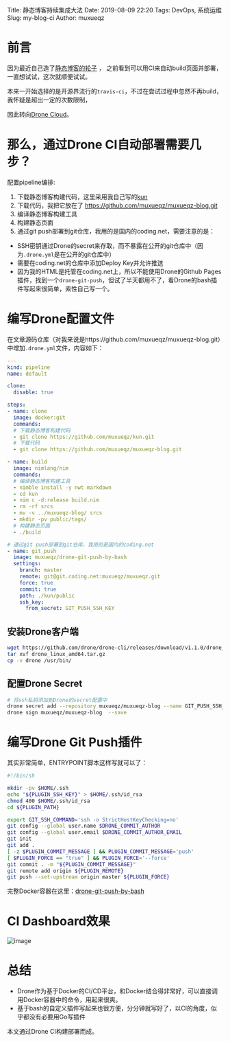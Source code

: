 Title: 静态博客持续集成大法
Date: 2019-08-09 22:20
Tags: DevOps, 系统运维
Slug: my-blog-ci
Author: muxueqz

# 前言
因为最近自己造了[静态博客的轮子](/a-small-static-site-generator.html) ， 之前看到可以用CI来自动build页面并部署，一直想试试，这次就顺便试试。

本来一开始选择的是开源界流行的`travis-ci`，不过在尝试过程中忽然不再build，我怀疑是超出一定的次数限制，

因此转向[Drone Cloud](https://cloud.drone.io/)。

# 那么，通过Drone CI自动部署需要几步？
配置pipeline编排:
1. 下载静态博客构建代码，这里采用我自己写的[kun](https://github.com/muxueqz/kun)
1. 下载代码，我把它放在了 https://github.com/muxueqz/muxueqz-blog.git
1. 编译静态博客构建工具
1. 构建静态页面
1. 通过git push部署到git仓库，我用的是国内的coding.net，需要注意的是：
  * SSH密钥通过Drone的secret来存取，而不暴露在公开的git仓库中（因为`.drone.yml`是在公开的git仓库中）
  * 需要在coding.net的仓库中添加Deploy Key并允许推送
  * 因为我的HTML是托管在coding.net上，所以不能使用Drone的Github Pages插件，找到一个`drone-git-push`，但试了半天都用不了，看Drone的bash插件写起来很简单，索性自己写一个。


# 编写Drone配置文件
在文章源码仓库（对我来说是https://github.com/muxueqz/muxueqz-blog.git）中增加`.drone.yml`文件，内容如下：

```yaml
---
kind: pipeline
name: default

clone:
  disable: true

steps:
- name: clone
  image: docker:git
  commands:
  # 下载静态博客构建代码
  - git clone https://github.com/muxueqz/kun.git
  # 下载代码
  - git clone https://github.com/muxueqz/muxueqz-blog.git

- name: build
  image: nimlang/nim
  commands:
  # 编译静态博客构建工具
  - nimble install -y nwt markdown
  - cd kun
  - nim c -d:release build.nim
  - rm -rf srcs
  - mv -v ../muxueqz-blog/ srcs
  - mkdir -pv public/tags/
  # 构建静态页面
  - ./build

# 通过git push部署到git仓库，我用的是国内的coding.net
- name: git_push
  image: muxueqz/drone-git-push-by-bash
  settings:
    branch: master
    remote: git@git.coding.net:muxueqz/muxueqz.git
    force: true
    commit: true
    path: ./kun/public
    ssh_key:
      from_secret: GIT_PUSH_SSH_KEY
```

## 安装Drone客户端
```bash
wget https://github.com/drone/drone-cli/releases/download/v1.1.0/drone_linux_amd64.tar.gz
tar xvf drone_linux_amd64.tar.gz
cp -v drone /usr/bin/
```

## 配置Drone Secret
```bash
# 将ssh私钥添加到Drone的secret配置中
drone secret add --repository muxueqz/muxueqz-blog --name GIT_PUSH_SSH_KEY --data @/tmp/iam_logs/pages_id_rsa
drone sign muxueqz/muxueqz-blog  --save
```

# 编写Drone Git Push插件
其实非常简单，ENTRYPOINT脚本这样写就可以了：
```bash
#!/bin/sh

mkdir -pv $HOME/.ssh
echo "${PLUGIN_SSH_KEY}" > $HOME/.ssh/id_rsa
chmod 400 $HOME/.ssh/id_rsa
cd ${PLUGIN_PATH}

export GIT_SSH_COMMAND='ssh -o StrictHostKeyChecking=no'
git config --global user.name $DRONE_COMMIT_AUTHOR
git config --global user.email $DRONE_COMMIT_AUTHOR_EMAIL
git init
git add .
[ -z $PLUGIN_COMMIT_MESSAGE ] && PLUGIN_COMMIT_MESSAGE='push'
[ $PLUGIN_FORCE == "true" ] && PLUGIN_FORCE='--force'
git commit . -m "${PLUGIN_COMMIT_MESSAGE}"
git remote add origin ${PLUGIN_REMOTE}
git push --set-upstream origin master ${PLUGIN_FORCE}
```

完整Docker容器在这里：[drone-git-push-by-bash](https://github.com/muxueqz/drone-git-push-by-bash)


# CI Dashboard效果

![image](https://user-images.githubusercontent.com/730639/62789429-78ef0a00-bafb-11e9-949a-cef436e77ef4.png)

# 总结
* Drone作为基于Docker的CI/CD平台，和Docker结合得非常好，可以直接调用Docker容器中的命令，用起来很爽。
* 基于bash的自定义插件写起来也很方便，分分钟就写好了，以CI的角度，似乎都没有必要用Go写插件

本文通过Drone CI构建部署而成。
